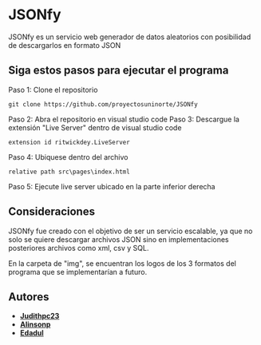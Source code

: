 #  JSONfy
JSONfy es un servicio web generador de datos aleatorios con posibilidad de descargarlos en formato JSON
##  Siga estos pasos para ejecutar el programa
Paso 1: Clone el repositorio
```
git clone https://github.com/proyectosuninorte/JSONfy
```
Paso 2: Abra el repositorio en visual studio code
Paso 3: Descargue la extensión "Live Server" dentro de visual studio code
```
extension id ritwickdey.LiveServer
```
Paso 4: Ubiquese dentro del archivo
```
relative path src\pages\index.html
```
Paso 5: Ejecute live server ubicado en la parte inferior derecha
## Consideraciones
JSONfy fue creado con el objetivo de ser un servicio escalable, ya que no solo se quiere descargar archivos 
JSON sino en implementaciones posteriores archivos como xml, csv y SQL.

En la carpeta de "img", se encuentran los logos de los 3 formatos del programa que se implementarían a futuro.
##  Autores
-  **[Judithpc23](https://github.com/Judithpc23)**
-  **[Alinsonp](https://github.com/Alinsonp)**
-  **[Edadul](https://github.com/Edadul)**
